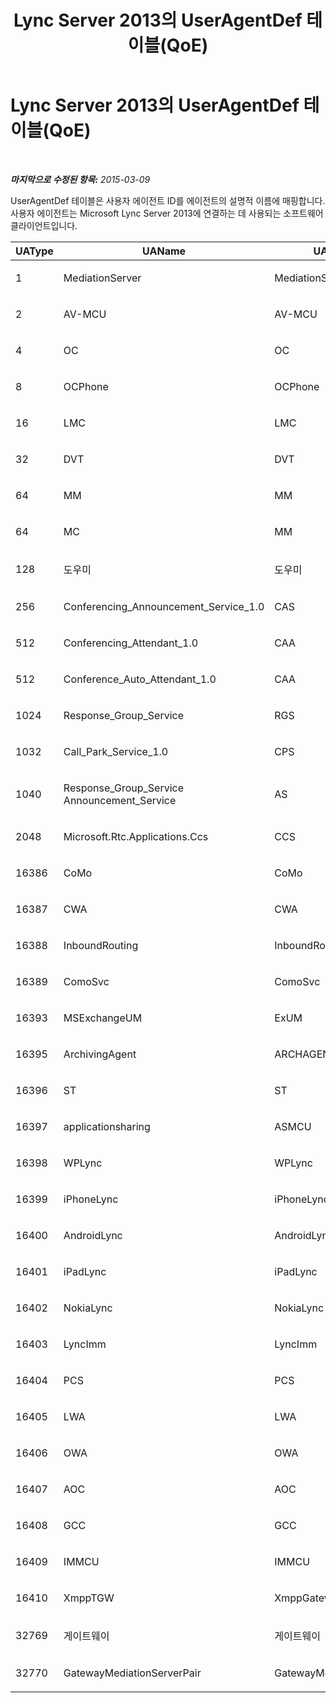 ﻿---
title: Lync Server 2013의 UserAgentDef 테이블(QoE)
TOCTitle: Lync Server 2013의 UserAgentDef 테이블(QoE)
ms:assetid: cfd8e3e0-4076-4162-9381-5276da8316d9
ms:mtpsurl: https://technet.microsoft.com/ko-kr/library/JJ205259(v=OCS.15)
ms:contentKeyID: 49305087
ms.date: 08/24/2015
mtps_version: v=OCS.15
ms.translationtype: HT
---

# Lync Server 2013의 UserAgentDef 테이블(QoE)

 

_**마지막으로 수정된 항목:** 2015-03-09_

UserAgentDef 테이블은 사용자 에이전트 ID를 에이전트의 설명적 이름에 매핑합니다. 사용자 에이전트는 Microsoft Lync Server 2013에 연결하는 데 사용되는 소프트웨어 클라이언트입니다.


<table>
<colgroup>
<col style="width: 33%" />
<col style="width: 33%" />
<col style="width: 33%" />
</colgroup>
<thead>
<tr class="header">
<th>UAType</th>
<th>UAName</th>
<th>UACategory</th>
</tr>
</thead>
<tbody>
<tr class="odd">
<td><p>1</p></td>
<td><p>MediationServer</p></td>
<td><p>MediationServer</p></td>
</tr>
<tr class="even">
<td><p>2</p></td>
<td><p>AV-MCU</p></td>
<td><p>AV-MCU</p></td>
</tr>
<tr class="odd">
<td><p>4</p></td>
<td><p>OC</p></td>
<td><p>OC</p></td>
</tr>
<tr class="even">
<td><p>8</p></td>
<td><p>OCPhone</p></td>
<td><p>OCPhone</p></td>
</tr>
<tr class="odd">
<td><p>16</p></td>
<td><p>LMC</p></td>
<td><p>LMC</p></td>
</tr>
<tr class="even">
<td><p>32</p></td>
<td><p>DVT</p></td>
<td><p>DVT</p></td>
</tr>
<tr class="odd">
<td><p>64</p></td>
<td><p>MM</p></td>
<td><p>MM</p></td>
</tr>
<tr class="even">
<td><p>64</p></td>
<td><p>MC</p></td>
<td><p>MM</p></td>
</tr>
<tr class="odd">
<td><p>128</p></td>
<td><p>도우미</p></td>
<td><p>도우미</p></td>
</tr>
<tr class="even">
<td><p>256</p></td>
<td><p>Conferencing_Announcement_Service_1.0</p></td>
<td><p>CAS</p></td>
</tr>
<tr class="odd">
<td><p>512</p></td>
<td><p>Conferencing_Attendant_1.0</p></td>
<td><p>CAA</p></td>
</tr>
<tr class="even">
<td><p>512</p></td>
<td><p>Conference_Auto_Attendant_1.0</p></td>
<td><p>CAA</p></td>
</tr>
<tr class="odd">
<td><p>1024</p></td>
<td><p>Response_Group_Service</p></td>
<td><p>RGS</p></td>
</tr>
<tr class="even">
<td><p>1032</p></td>
<td><p>Call_Park_Service_1.0</p></td>
<td><p>CPS</p></td>
</tr>
<tr class="odd">
<td><p>1040</p></td>
<td><p>Response_Group_Service Announcement_Service</p></td>
<td><p>AS</p></td>
</tr>
<tr class="even">
<td><p>2048</p></td>
<td><p>Microsoft.Rtc.Applications.Ccs</p></td>
<td><p>CCS</p></td>
</tr>
<tr class="odd">
<td><p>16386</p></td>
<td><p>CoMo</p></td>
<td><p>CoMo</p></td>
</tr>
<tr class="even">
<td><p>16387</p></td>
<td><p>CWA</p></td>
<td><p>CWA</p></td>
</tr>
<tr class="odd">
<td><p>16388</p></td>
<td><p>InboundRouting</p></td>
<td><p>InboundRouting</p></td>
</tr>
<tr class="even">
<td><p>16389</p></td>
<td><p>ComoSvc</p></td>
<td><p>ComoSvc</p></td>
</tr>
<tr class="odd">
<td><p>16393</p></td>
<td><p>MSExchangeUM</p></td>
<td><p>ExUM</p></td>
</tr>
<tr class="even">
<td><p>16395</p></td>
<td><p>ArchivingAgent</p></td>
<td><p>ARCHAGENT</p></td>
</tr>
<tr class="odd">
<td><p>16396</p></td>
<td><p>ST</p></td>
<td><p>ST</p></td>
</tr>
<tr class="even">
<td><p>16397</p></td>
<td><p>applicationsharing</p></td>
<td><p>ASMCU</p></td>
</tr>
<tr class="odd">
<td><p>16398</p></td>
<td><p>WPLync</p></td>
<td><p>WPLync</p></td>
</tr>
<tr class="even">
<td><p>16399</p></td>
<td><p>iPhoneLync</p></td>
<td><p>iPhoneLync</p></td>
</tr>
<tr class="odd">
<td><p>16400</p></td>
<td><p>AndroidLync</p></td>
<td><p>AndroidLync</p></td>
</tr>
<tr class="even">
<td><p>16401</p></td>
<td><p>iPadLync</p></td>
<td><p>iPadLync</p></td>
</tr>
<tr class="odd">
<td><p>16402</p></td>
<td><p>NokiaLync</p></td>
<td><p>NokiaLync</p></td>
</tr>
<tr class="even">
<td><p>16403</p></td>
<td><p>LyncImm</p></td>
<td><p>LyncImm</p></td>
</tr>
<tr class="odd">
<td><p>16404</p></td>
<td><p>PCS</p></td>
<td><p>PCS</p></td>
</tr>
<tr class="even">
<td><p>16405</p></td>
<td><p>LWA</p></td>
<td><p>LWA</p></td>
</tr>
<tr class="odd">
<td><p>16406</p></td>
<td><p>OWA</p></td>
<td><p>OWA</p></td>
</tr>
<tr class="even">
<td><p>16407</p></td>
<td><p>AOC</p></td>
<td><p>AOC</p></td>
</tr>
<tr class="odd">
<td><p>16408</p></td>
<td><p>GCC</p></td>
<td><p>GCC</p></td>
</tr>
<tr class="even">
<td><p>16409</p></td>
<td><p>IMMCU</p></td>
<td><p>IMMCU</p></td>
</tr>
<tr class="odd">
<td><p>16410</p></td>
<td><p>XmppTGW</p></td>
<td><p>XmppGateway</p></td>
</tr>
<tr class="even">
<td><p>32769</p></td>
<td><p>게이트웨이</p></td>
<td><p>게이트웨이</p></td>
</tr>
<tr class="odd">
<td><p>32770</p></td>
<td><p>GatewayMediationServerPair</p></td>
<td><p>GatewayMediationServerPair</p></td>
</tr>
</tbody>
</table>

